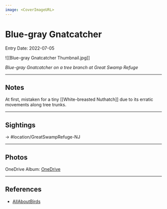 ```yaml
---
image: <CoverImageURL>
---
```


# Blue-gray Gnatcatcher
Entry Date: 2022-07-05

![[Blue-gray Gnatcatcher Thumbnail.jpg]]

*Blue-gray Gnatcatcher on a tree branch at Great Swamp Refuge*

---------------------------------------------------------------
## Notes
At first, mistaken for a tiny [[White-breasted Nuthatch]] due to its erratic movements along tree trunks.

---------------------------------------------------------------
## Sightings

-> #location/GreatSwampRefuge-NJ 

---------------------------------------------------------------
## Photos
OneDrive Album: [OneDrive](https://1drv.ms/u/s!AvaIuMdCo_w-5BirQPuW74g54211?e=iMcscR)

---------------------------------------------------------------
## References
- [AllAboutBirds](https://www.allaboutbirds.org/guide/Blue-gray_Gnatcatcher/overview)